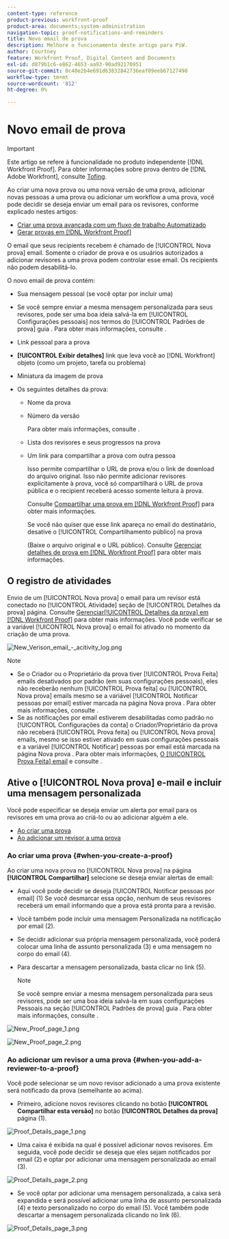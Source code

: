 ```yaml
---
content-type: reference
product-previous: workfront-proof
product-area: documents;system-administration
navigation-topic: proof-notifications-and-reminders
title: Novo email de prova
description: Melhore o funcionamento deste artigo para PiW.
author: Courtney
feature: Workfront Proof, Digital Content and Documents
exl-id: d879b1c6-e862-4653-aa93-90ad92170951
source-git-commit: 0c40e2b4e691d63832842736eaf09eeb67127498
workflow-type: tm+mt
source-wordcount: '812'
ht-degree: 0%

---
```


# Novo email de prova

>[!IMPORTANT]
>
>Este artigo se refere à funcionalidade no produto independente [!DNL Workfront Proof]. Para obter informações sobre prova dentro de [!DNL Adobe Workfront], consulte [Tofing](../../../review-and-approve-work/proofing/proofing.md).

<!--
<p style="color: #000000;" data-mc-conditions="QuicksilverOrClassic.Draft mode">Make this article work better for PiW.</p>
-->

Ao criar uma nova prova ou uma nova versão de uma prova, adicionar novas pessoas a uma prova ou adicionar um workflow a uma prova, você pode decidir se deseja enviar um email para os revisores, conforme explicado nestes artigos:

* [Criar uma prova avançada com um fluxo de trabalho Automatizado](../../../review-and-approve-work/proofing/creating-proofs-within-workfront/create-automated-proof-workflow.md)
* [Gerar provas em [!DNL Workfront Proof]](../../../workfront-proof/wp-work-proofsfiles/create-proofs-and-files/generate-proofs.md)

O email que seus recipients recebem é chamado de [!UICONTROL Nova prova] email. Somente o criador de prova e os usuários autorizados a adicionar revisores a uma prova podem controlar esse email. Os recipients não podem desabilitá-lo.

O novo email de prova contém:

* Sua mensagem pessoal (se você optar por incluir uma)
* Se você sempre enviar a mesma mensagem personalizada para seus revisores, pode ser uma boa ideia salvá-la em [!UICONTROL Configurações pessoais] nos termos do [!UICONTROL Padrões de prova] guia . Para obter mais informações, consulte .
* Link pessoal para a prova
* **[!UICONTROL Exibir detalhes]** link que leva você ao [!DNL Workfront] objeto (como um projeto, tarefa ou problema)
* Miniatura da imagem de prova
* Os seguintes detalhes da prova:

   * Nome da prova
   * Número da versão

      Para obter mais informações, consulte .

   * Lista dos revisores e seus progressos na prova
   * Um link para compartilhar a prova com outra pessoa

      Isso permite compartilhar o URL de prova e/ou o link de download do arquivo original. Isso não permite adicionar revisores explicitamente à prova, você só compartilhará o URL de prova pública e o recipient receberá acesso somente leitura à prova.

      Consulte [Compartilhar uma prova em [!DNL Workfront Proof]](../../../workfront-proof/wp-work-proofsfiles/share-proofs-and-files/share-proof.md) para obter mais informações.

      Se você não quiser que esse link apareça no email do destinatário, desative o [!UICONTROL Compartilhamento público] na prova

      (Baixe o arquivo original e o URL público). Consulte [Gerenciar detalhes de prova em [!DNL Workfront Proof]](../../../workfront-proof/wp-work-proofsfiles/manage-your-work/manage-proof-details.md) para obter mais informações.

## O registro de atividades

Envio de um [!UICONTROL Nova prova] o email para um revisor está conectado no [!UICONTROL Atividade] seção de [!UICONTROL Detalhes da prova] página. Consulte  [Gerenciar[!UICONTROL  Detalhes da prova] em [!DNL Workfront Proof]](../../../workfront-proof/wp-work-proofsfiles/manage-your-work/manage-proof-details.md) para obter mais informações. Você pode verificar se a variável [!UICONTROL Nova prova] o email foi ativado no momento da criação de uma prova.

![New_Verison_email_-_acitivity_log.png](assets/new-verison-email---acitivity-log-350x44.png)

>[!NOTE]
>
>* Se o Criador ou o Proprietário da prova tiver [!UICONTROL Prova Feita] emails desativados por padrão (em suas configurações pessoais), eles não receberão nenhum [!UICONTROL Prova feita] ou [!UICONTROL Nova prova] emails mesmo se a variável [!UICONTROL Notificar pessoas por email] estiver marcada na página Nova prova . Para obter mais informações, consulte .
>* Se as notificações por email estiverem desabilitadas como padrão no [!UICONTROL Configurações da conta] o Criador/Proprietário da prova não receberá [!UICONTROL Prova feita] ou [!UICONTROL Nova prova] emails, mesmo se isso estiver ativado em suas configurações pessoais e a variável [!UICONTROL Notificar] pessoas por email está marcada na página Nova prova . Para obter mais informações, [O [!UICONTROL Prova Feita] email](../../../workfront-proof/wp-emailsntfctns/proof-notifications-and-reminders/proof-made-email.md) e consulte .
>




## Ative o [!UICONTROL Nova prova] e-mail e incluir uma mensagem personalizada

Você pode especificar se deseja enviar um alerta por email para os revisores em uma prova ao criá-lo ou ao adicionar alguém a ele.

* [Ao criar uma prova](#when-you-create-a-proof)
* [Ao adicionar um revisor a uma prova](#when-you-add-a-reviewer-to-a-proof)

### Ao criar uma prova {#when-you-create-a-proof}

Ao criar uma nova prova no [!UICONTROL Nova prova] na página **[!UICONTROL Compartilhar]** selecione se deseja enviar alertas de email:

* Aqui você pode decidir se deseja [!UICONTROL Notificar pessoas por email] (1) Se você desmarcar essa opção, nenhum de seus revisores receberá um email informando que a prova está pronta para a revisão.
* Você também pode incluir uma mensagem Personalizada na notificação por email (2).
* Se decidir adicionar sua própria mensagem personalizada, você poderá colocar uma linha de assunto personalizada (3) e uma mensagem no corpo do email (4).
* Para descartar a mensagem personalizada, basta clicar no link (5).

   >[!NOTE]
   >
   >Se você sempre enviar a mesma mensagem personalizada para seus revisores, pode ser uma boa ideia salvá-la em suas configurações Pessoais na seção [!UICONTROL Padrões de prova] guia . Para obter mais informações, consulte .

![New_Proof_page_1.png](assets/new-proof-page-1-350x186.png)

![New_Proof_page_2.png](assets/new-proof-page-2-350x283.png)

### Ao adicionar um revisor a uma prova {#when-you-add-a-reviewer-to-a-proof}

Você pode selecionar se um novo revisor adicionado a uma prova existente será notificado da prova (semelhante ao acima).

* Primeiro, adicione novos revisores clicando no botão **[!UICONTROL Compartilhar esta versão]** no botão **[!UICONTROL Detalhes da prova]** página (1).

![Proof_Details_page_1.png](assets/proof-details-page-1-350x118.png)

* Uma caixa é exibida na qual é possível adicionar novos revisores. Em seguida, você pode decidir se deseja que eles sejam notificados por email (2) e optar por adicionar uma mensagem personalizada ao email (3).

![Proof_Details_page_2.png](assets/proof-details-page-2-350x174.png)

* Se você optar por adicionar uma mensagem personalizada, a caixa será expandida e será possível adicionar uma linha de assunto personalizada (4) e texto personalizado no corpo do email (5). Você também pode descartar a mensagem personalizada clicando no link (6).

![Proof_Details_page_3.png](assets/proof-details-page-3-350x258.png)
